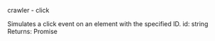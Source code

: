 crawler - click

Simulates a click event on an element with the specified ID.
id: string
Returns: Promise
